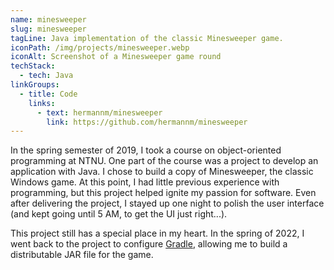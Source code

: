 ```yaml
---
name: minesweeper
slug: minesweeper
tagLine: Java implementation of the classic Minesweeper game.
iconPath: /img/projects/minesweeper.webp
iconAlt: Screenshot of a Minesweeper game round
techStack:
  - tech: Java
linkGroups:
  - title: Code
    links:
      - text: hermannm/minesweeper
        link: https://github.com/hermannm/minesweeper
---
```


In the spring semester of 2019, I took a course on object-oriented programming at NTNU. One part of
the course was a project to develop an application with Java. I chose to build a copy of
Minesweeper, the classic Windows game. At this point, I had little previous experience with
programming, but this project helped ignite my passion for software. Even after delivering the
project, I stayed up one night to polish the user interface (and kept going until 5 AM, to get the
UI just right...).

This project still has a special place in my heart. In the spring of 2022, I went back to the
project to configure [Gradle](https://gradle.org/), allowing me to build a distributable JAR file
for the game.
